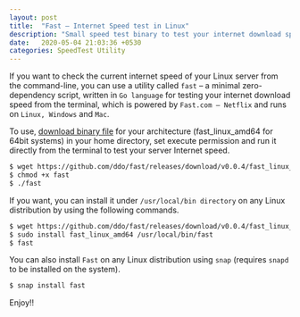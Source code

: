 ```yaml
---
layout: post
title:  "Fast – Internet Speed test in Linux"
description: "Small speed test binary to test your internet download speed in Linux"
date:   2020-05-04 21:03:36 +0530
categories: SpeedTest Utility
---
```

If you want to check the current internet speed of your Linux server from the command-line, you can use a utility called `fast` – a minimal zero-dependency script, written in `Go language` for testing your internet download speed from the terminal, which is powered by `Fast.com – Netflix` and runs on `Linux, Windows` and `Mac`.

To use, [download binary file](https://github.com/ddo/fast/releases) for your architecture (fast_linux_amd64 for 64bit systems) in your home directory, set execute permission and run it directly from the terminal to test your server Internet speed.

```bash
$ wget https://github.com/ddo/fast/releases/download/v0.0.4/fast_linux_amd64 -O fast
$ chmod +x fast
$ ./fast
```
If you want, you can install it under `/usr/local/bin directory` on any Linux distribution by using the following commands.

```bash
$ wget https://github.com/ddo/fast/releases/download/v0.0.4/fast_linux_amd64 
$ sudo install fast_linux_amd64 /usr/local/bin/fast
$ fast
```
You can also install `Fast` on any Linux distribution using `snap` (requires `snapd` to be installed on the system).

```bash
$ snap install fast
```

Enjoy!!
